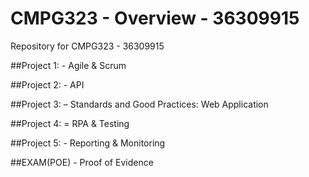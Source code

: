 # CMPG323 - Overview - 36309915
Repository for CMPG323 - 36309915

##Project 1: - Agile & Scrum


##Project 2: - API


##Project 3: – Standards and Good Practices: Web Application


##Project 4: = RPA & Testing


##Project 5: - Reporting & Monitoring


##EXAM(POE) - Proof of Evidence

